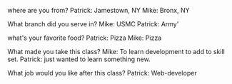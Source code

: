 where are you from? 
Patrick: Jamestown, NY
Mike: Bronx, NY

What branch did you serve in?
Mike: USMC
Patrick: Army'

what's your favorite food?
Patrick: Pizza
Mike: Pizza

What made you take this class?
Mike: To learn development to add to skill set.
Patrick: just wanted to learn something new.

What job would you like after this class?
Patrick: Web-developer
